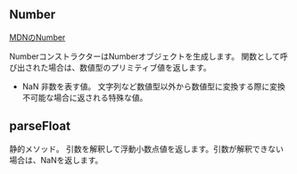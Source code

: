 ## Number

[MDNのNumber](https://developer.mozilla.org/ja/docs/Web/JavaScript/Reference/Global_Objects/Number/isFinite)

NumberコンストラクターはNumberオブジェクトを生成します。
関数として呼び出された場合は、数値型のプリミティブ値を返します。

* NaN
非数を表す値。
文字列など数値型以外から数値型に変換する際に変換不可能な場合に返される特殊な値。



## parseFloat
静的メソッド。
引数を解釈して浮動小数点値を返します。引数が解釈できない場合は、NaNを返します。



